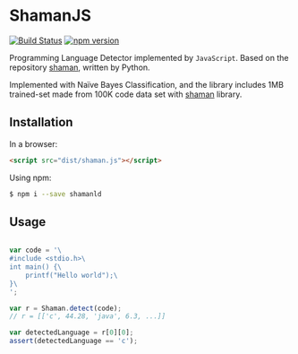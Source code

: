 # ShamanJS
[![Build Status](https://travis-ci.org/Prev/shamanjs.svg)](https://travis-ci.org/Prev/shamanjs)
[![npm version](https://badge.fury.io/js/shamanld.svg)](https://www.npmjs.com/package/shamanld)

Programming Language Detector implemented by `JavaScript`.
Based on the repository [shaman](https://github.com/Prev/shaman), written by Python.


Implemented with Naïve Bayes Classification, and the library includes 1MB trained-set made from 100K code data set with [shaman](https://github.com/Prev/shaman) library.


## Installation

In a browser:

```html
<script src="dist/shaman.js"></script>
```

Using npm:

```bash
$ npm i --save shamanld
```


## Usage

```javascript

var code = '\
#include <stdio.h>\
int main() {\
	printf("Hello world");\
}\
';

var r = Shaman.detect(code);
// r = [['c', 44.28, 'java', 6.3, ...]]

var detectedLanguage = r[0][0];
assert(detectedLanguage == 'c');

```